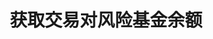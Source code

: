 ---
title: 获取交易对风险基金余额
position_number: 20
type: get
description: /future/market/v1/public/contract/risk-balance
parameters:
    -
        name: symbol
        type: string
        mandatory: true
        default: 
        description: 交易对
        ranges:
    -
        name: direction
        type: string
        mandatory: false
        default: NEXT
        description: 方向（PREV:上一页；NEXT:下一页）
        ranges: PREV;NEXT
    -
        name: id
        type: integer
        mandatory: false
        default: N/A
        description: id
        ranges:
    -
        name: limit
        type: integer
        mandatory: false
        default: 10
        description: 条数
        ranges:
content_markdown: 注：**此方法不需要签名**
left_code_blocks:
    -
        code_block: "public void getKLine() {\r\n\tString text = HttpUtil.get(URL + \"/data/api/future/market/v1/getKLine?market=btc_usdt&type=1min&since=0\");\r\n\tSystem.out.println(text);\r\n}"
        title: Java
        language: java
right_code_blocks:
    - code_block: |-
        {
          "error": {
            "code": "",
            "msg": ""
          },
          "msgInfo": "",
          "result": {
            "hasNext": false, //是否有下一页
            "hasPrev": false, //是否有上一页
            "items": [ //数据列表
              {
                "amount": 0, //余额
                "coin": "", //币种
                "createdTime": 0, //时间
                "id": 0 //id
              }
            ]
          },
          "returnCode": 0
        }
      title: Response
      language: json
---